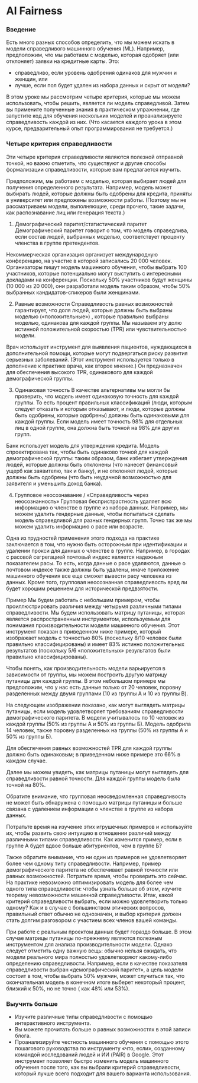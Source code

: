 # AI Fairness

### Введение
Есть много разных способов определить, что мы можем искать в модели справедливого машинного обучения (ML). Например, 
предположим, что мы работаем с моделью, которая одобряет (или отклоняет) заявки на кредитные карты. Это: 

- справедливо, если уровень одобрения одинаков для мужчин и женщин, или
- лучше, если пол будет удален из набора данных и скрыт от модели?


В этом уроке мы рассмотрим четыре критерия, которые мы можем использовать, чтобы решить, является ли модель 
  справедливой. Затем вы примените полученные знания в практическом упражнении, где запустите код для обучения 
  нескольких моделей и проанализируете справедливость каждой из них. (Что касается каждого урока в этом курсе, 
  предварительный опыт программирования не требуется.)   

### Четыре критерия справедливости
Эти четыре критерия справедливости являются полезной отправной точкой, но важно отметить, что существуют и другие 
способы формализации справедливости, которые вам предлагается изучить. 

Предположим, мы работаем с моделью, которая выбирает людей для получения определенного результата. Например, модель 
может выбирать людей, которые должны быть одобрены для кредита, приняты в университет или предложены возможности 
работы. (Поэтому мы не рассматриваем модели, выполняющие, среди прочего, такие задачи, как распознавание лиц или 
генерация текста.)   

1. Демографический паритет/статистический паритет
Демографический паритет говорит о том, что модель справедлива, если состав людей, выбранных моделью, соответствует 
   проценту членства в группе претендентов. 

Некоммерческая организация организует международную конференцию, на участие в которой записались 20 000 человек. 
Организаторы пишут модель машинного обучения, чтобы выбрать 100 участников, которые потенциально могут выступить с 
интересными докладами на конференции. Поскольку 50% участников будут женщины (10 000 из 20 000), они разработали 
модель таким образом, чтобы 50% выбранных кандидатов-спикеров были женщинами.    

2. Равные возможности
Справедливость равных возможностей гарантирует, что доля людей, которые должны быть выбраны моделью («положительные»)
   , которые правильно выбраны моделью, одинакова для каждой группы. Мы называем эту долю истинной положительной 
   скоростью (TPR) или чувствительностью модели.  

Врач использует инструмент для выявления пациентов, нуждающихся в дополнительной помощи, которые могут подвергаться 
риску развития серьезных заболеваний. (Этот инструмент используется только в дополнение к практике врача, как второе 
мнение.) Он предназначен для обеспечения высокого TPR, одинакового для каждой демографической группы.  

3. Одинаковая точность
В качестве альтернативы мы могли бы проверить, что модель имеет одинаковую точность для каждой группы. То есть 
   процент правильных классификаций (люди, которым следует отказать и которым отказывают, и люди, которые должны 
   быть одобрены, которые одобрены) должны быть одинаковыми для каждой группы. Если модель имеет точность 98% для 
   отдельных лиц в одной группе, она должна быть точной на 98% для других групп.   

Банк использует модель для утверждения кредита. Модель спроектирована так, чтобы быть одинаково точной для каждой 
демографической группы: таким образом, банк избегает утверждения людей, которые должны быть отклонены (что нанесет 
финансовый ущерб как заявителю, так и банку), и не отклоняет людей, которые должны быть одобрены (что быть неудачной 
возможностью для заявителя и уменьшить доход банка).   

4. Групповое неосознавание / «Справедливость через неосознанность»
Групповая беспристрастность удаляет всю информацию о членстве в группе из набора данных. Например, мы можем удалить 
   гендерные данные, чтобы попытаться сделать модель справедливой для разных гендерных групп. Точно так же мы можем 
   удалить информацию о расе или возрасте.  

Одна из трудностей применения этого подхода на практике заключается в том, что нужно быть осторожным при 
идентификации и удалении прокси для данных о членстве в группе. Например, в городах с расовой сегрегацией почтовый 
индекс является надежным показателем расы. То есть, когда данные о расе удаляются, данные о почтовом индексе также 
должны быть удалены, иначе приложение машинного обучения все еще сможет вывести расу человека из данных. Кроме того, 
групповая неосознанная справедливость вряд ли будет хорошим решением для исторической предвзятости.     

Пример
Мы будем работать с небольшим примером, чтобы проиллюстрировать различия между четырьмя различными типами 
справедливости. Мы будем использовать матрицу путаницы, которая является распространенным инструментом, используемым 
для понимания производительности модели машинного обучения. Этот инструмент показан в приведенном ниже примере, 
который изображает модель с точностью 80% (поскольку 8/10 человек были правильно классифицированы) и имеет 83% 
истинно положительных результатов (поскольку 5/6 «положительных» результатов были правильно классифицированы).     



Чтобы понять, как производительность модели варьируется в зависимости от группы, мы можем построить другую матрицу 
путаницы для каждой группы. В этом небольшом примере мы предположим, что у нас есть данные только от 20 человек, 
поровну разделенных между двумя группами (10 из группы A и 10 из группы B).  

На следующем изображении показано, как могут выглядеть матрицы путаницы, если модель удовлетворяет требованиям 
справедливости демографического паритета. В модели учитывалось по 10 человек из каждой группы (50% из группы А и 50% 
из группы Б). Модель одобрила 14 человек, также поровну разделенных на группы (50% из группы А и 50% из группы Б).   



Для обеспечения равных возможностей TPR для каждой группы должно быть одинаковым; в приведенном ниже примере это 66% 
в каждом случае. 



Далее мы можем увидеть, как матрицы путаницы могут выглядеть для справедливости равной точности. Для каждой группы 
модель была точной на 80%. 



Обратите внимание, что групповая неосведомленная справедливость не может быть обнаружена с помощью матрицы путаницы 
и больше связана с удалением информации о членстве в группе из набора данных. 

Потратьте время на изучение этих игрушечных примеров и используйте их, чтобы развить свою интуицию в отношении 
различий между различными типами справедливости. Как изменится пример, если в группе А будет вдвое больше 
абитуриентов, чем в группе Б?  

Также обратите внимание, что ни один из примеров не удовлетворяет более чем одному типу справедливости. Например, 
пример демографического паритета не обеспечивает равной точности или равных возможностей. Потратьте время, чтобы 
проверить это сейчас. На практике невозможно оптимизировать модель для более чем одного типа справедливости: чтобы 
узнать больше об этом, изучите теорему невозможности машинной справедливости. Итак, какой критерий справедливости 
выбрать, если можно удовлетворить только одному? Как и в случае с большинством этических вопросов, правильный ответ 
обычно не однозначен, и выбор критерия должен стать долгим разговором с участием всех членов вашей команды.      

При работе с реальным проектом данных будет гораздо больше. В этом случае матрицы путаницы по-прежнему являются 
полезным инструментом для анализа производительности модели. Однако следует отметить одну важную вещь: обычно нельзя 
ожидать, что модели реального мира полностью удовлетворяют какому-либо определению справедливости. Например, если в 
качестве показателя справедливости выбран «демографический паритет», а цель модели состоит в том, чтобы выбрать 50% 
мужчин, может случиться так, что окончательная модель в конечном итоге выберет некоторый процент, близкий к 50%, но 
не точно ( как 48% или 53%).      

### Выучить больше
- Изучите различные типы справедливости с помощью интерактивного инструмента.
- Вы можете прочитать больше о равных возможностях в этой записи блога.
- Проанализируйте честность машинного обучения с помощью этого пошагового руководства по инструменту «что, если», 
  созданному командой исследований людей и ИИ (PAIR) в Google. Этот инструмент позволяет быстро изменить модель 
  машинного обучения после того, как вы выбрали критерий справедливости, который лучше всего подходит для вашего 
  варианта использования.  